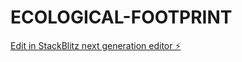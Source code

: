 # ECOLOGICAL-FOOTPRINT

[Edit in StackBlitz next generation editor ⚡️](https://stackblitz.com/~/github.com/dspraneeth07/ECOLOGICAL-FOOTPRINT)